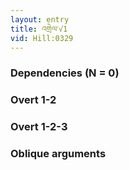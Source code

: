 ```yaml
---
layout: entry
title: འགྲེལ་√1
vid: Hill:0329
---
```

### Dependencies (N = 0)


### Overt 1-2


### Overt 1-2-3


### Oblique arguments
